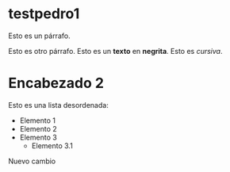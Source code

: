 # testpedro1

Esto es un párrafo.

Esto es otro párrafo. Esto es un __texto__ en **negrita**. Esto es *cursiva*.

# Encabezado 2

Esto es una lista desordenada:
* Elemento 1
* Elemento 2
* Elemento 3
  * Elemento 3.1
  
Nuevo cambio
